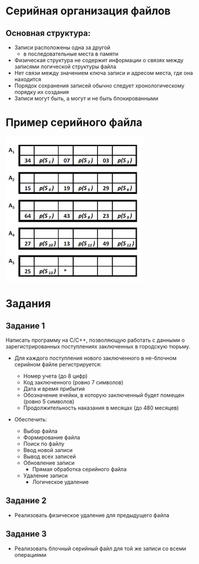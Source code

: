 # Серийная организация файлов

## Основная структура:

- Записи расположены одна за другой
    - в последовательные места в памяти
- Физическая структура не содержит информации о связях между записями логической структуры файла
- Нет связи между значением ключа записи и адресом места, где она находится
- Порядок сохранения записей обычно следует хронологическому порядку их создания
- Записи могут быть, а могут и не быть блокированными

# Пример серийного файла

![картинка отсутствует **нахуй**](SerialFileExample.jpg)

# Задания

## Задание 1

Написать программу на C/C++, позволяющую работать с данными о зарегистрированных поступлениях заключенных в городскую тюрьму. 

- Для каждого поступления нового заключенного в не-блочном серийном файле регистрируется:
    - Номер учета (до 8 цифр)
    - Код заключенного (ровно 7 символов)
    - Дата и время прибытия
    - Обозначение ячейки, в которую заключенный будет помещен (ровно 5 символов)
    - Продолжительность наказания в месяцах (до 480 месяцев)

- Обеспечить:
    - Выбор файла
    - Формирование файла
    - Поиск по файлу
    - Ввод новой записи
    - Вывод всех записей
    - Обновление записи
       - Прямая обработка серийного файла
    - Удаление записи
       - Логическое удаление

## Задание 2

- Реализовать физическое удаление для предыдущего файла

## Задание 3

- Реализовать блочный серийный файл для той же записи cо всеми операциями
